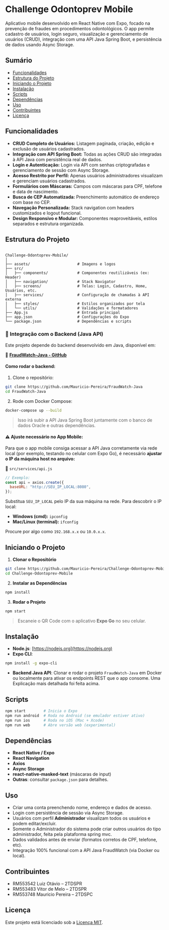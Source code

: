 # Challenge Odontoprev Mobile

Aplicativo mobile desenvolvido em React Native com Expo, focado na prevenção de fraudes em procedimentos odontológicos. O app permite cadastro de usuários, login seguro, visualização e gerenciamento de usuários (CRUD), integração com uma API Java Spring Boot, e persistência de dados usando Async Storage.

## Sumário
- [Funcionalidades](#funcionalidades)
- [Estrutura do Projeto](#estrutura-do-projeto)
- [Iniciando o Projeto](#iniciando-o-projeto)
- [Instalação](#instalação)
- [Scripts](#scripts)
- [Dependências](#dependências)
- [Uso](#uso)
- [Contribuintes](#contribuintes)
- [Licença](#licença)

## Funcionalidades

- **CRUD Completo de Usuários:** Listagem paginada, criação, edição e exclusão de usuários cadastrados.
- **Integração com API Spring Boot:** Todas as ações CRUD são integradas à API Java com persistência real de dados.
- **Login e Autenticação:** Login via API com senhas criptografadas e gerenciamento de sessão com Async Storage.
- **Acesso Restrito por Perfil:** Apenas usuários administradores visualizam e gerenciam usuários cadastrados.
- **Formulários com Máscaras:** Campos com máscaras para CPF, telefone e data de nascimento.
- **Busca de CEP Automatizada:** Preenchimento automático de endereço com base no CEP.
- **Navegação Personalizada:** Stack navigation com headers customizados e logout funcional.
- **Design Responsivo e Modular:** Componentes reaproveitáveis, estilos separados e estrutura organizada.

## Estrutura do Projeto

```

Challenge-Odontoprev-Mobile/
│
├── assets/                     # Imagens e logos
├── src/
│   ├── components/             # Componentes reutilizáveis (ex: Header)
│   ├── navigation/             # Stack Navigator
│   ├── screens/                # Telas: Login, Cadastro, Home, Usuários, etc.
│   ├── services/               # Configuração de chamadas à API externa
│   ├── styles/                 # Estilos organizados por tela
│   └── utils/                  # Validações e formatadores
├── App.js                      # Entrada principal
├── app.json                    # Configurações do Expo
└── package.json                # Dependências e scripts

````

### 🧩 Integração com o Backend (Java API)

Este projeto depende do backend desenvolvido em Java, disponível em:

🔗 **[FraudWatch-Java - GitHub](https://github.com/Mauricio-Pereira/FraudWatch-Java)**

#### Como rodar o backend:

1. Clone o repositório:

```bash
git clone https://github.com/Mauricio-Pereira/FraudWatch-Java
cd FraudWatch-Java
```

2. Rode com Docker Compose:

```bash
docker-compose up --build
```

> Isso irá subir a API Java Spring Boot juntamente com o banco de dados Oracle e outras dependências.

#### ⚠️ Ajuste necessário no App Mobile:

Para que o app mobile consiga acessar a API Java corretamente via rede local (por exemplo, testando no celular com Expo Go), é necessário **ajustar o IP da máquina host no arquivo:**

📄 `src/services/api.js`

```js
// Exemplo:
const api = axios.create({
  baseURL: "http://SEU_IP_LOCAL:8080",
});
```

Substitua `SEU_IP_LOCAL` pelo IP da sua máquina na rede.
Para descobrir o IP local:

* **Windows (cmd):** `ipconfig`
* **Mac/Linux (terminal):** `ifconfig`

Procure por algo como `192.168.x.x` ou `10.0.x.x`.


## Iniciando o Projeto

1. **Clonar o Repositório**
```bash
git clone https://github.com/Mauricio-Pereira/Challenge-Odontoprev-Mobile
cd Challenge-Odontoprev-Mobile
````

2. **Instalar as Dependências**

```bash
npm install
```

3. **Rodar o Projeto**

```bash
npm start
```

> Escaneie o QR Code com o aplicativo **Expo Go** no seu celular.

## Instalação

* **Node.js**: [https://nodejs.org](https://nodejs.org)
* **Expo CLI**:

```bash
npm install -g expo-cli
```

* **Backend Java API**: Clonar e rodar o projeto `FraudWatch-Java` em Docker ou localmente para ativar os endpoints REST que o app consome. Uma Explicação mais detalhada foi feita acima.

## Scripts

```bash
npm start        # Inicia o Expo
npm run android  # Roda no Android (se emulador estiver ativo)
npm run ios      # Roda no iOS (Mac + Xcode)
npm run web      # Abre versão web (experimental)
```

## Dependências

* **React Native / Expo**
* **React Navigation**
* **Axios**
* **Async Storage**
* **react-native-masked-text** (máscaras de input)
* **Outras**: consultar `package.json` para detalhes.

## Uso

* Criar uma conta preenchendo nome, endereço e dados de acesso.
* Login com persistência de sessão via Async Storage.
* Usuários com perfil **Administrador** visualizam todos os usuários e podem editar/excluir.
* Somente o Administrador do sistema pode criar outros usuários do tipo administrador, feita pela plataforma spring mvc.
* Dados validados antes de enviar (formatos corretos de CPF, telefone, etc).
* Integração 100% funcional com a API Java FraudWatch (via Docker ou local).

## Contribuintes

* RM553542 Luiz Otávio – 2TDSPR
* RM553483 Vitor de Melo – 2TDSPR
* RM553748 Mauricio Pereira – 2TDSPC

## Licença

Este projeto está licenciado sob a [Licença MIT](https://opensource.org/licenses/MIT).


